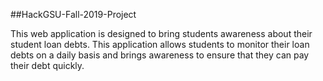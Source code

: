 ##HackGSU-Fall-2019-Project


This web application is designed to bring students awareness about their student loan debts. This application allows students to monitor their loan debts on a daily basis and brings awareness to ensure that they can pay their debt quickly.
